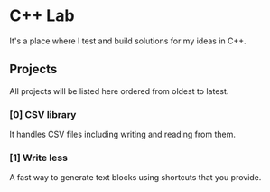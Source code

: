 # C++ Lab
It's a place where I test and build solutions for my ideas in C++. 

## Projects
All projects will be listed here ordered from oldest to latest.

### [0] CSV library
It handles CSV files including writing and reading from them.

### [1] Write less
A fast way to generate text blocks using shortcuts that you provide.